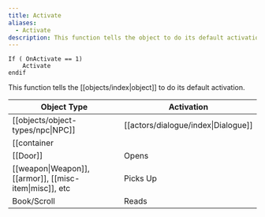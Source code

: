 ```yaml
---
title: Activate
aliases:
  - Activate
description: This function tells the object to do its default activation.
---
```

```mwscript title="Activate"
If ( OnActivate == 1)
	Activate
endif
```

This function tells the [[objects/index|object]] to do its default activation.

| **Object Type** | **Activation** |
| --- | --- |
| [[objects/object-types/npc\|NPC]] | [[actors/dialogue/index\|Dialogue]] |
| [[container||Container]] | Opens |
| [[Door]] | Opens |
| [[weapon\|Weapon]], [[armor]], [[misc-item\|misc]], etc | Picks Up |
| Book/Scroll | Reads |
